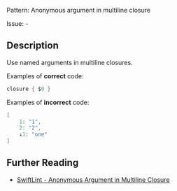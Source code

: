 Pattern: Anonymous argument in multiline closure

Issue: -

## Description

Use named arguments in multiline closures.

Examples of **correct** code:

```swift
closure { $0 }
```

Examples of **incorrect** code:
```swift
[
	1: "1",
	2: "2",
	↓1: "one"
]
```

## Further Reading

* [SwiftLint - Anonymous Argument in Multiline Closure](https://realm.github.io/SwiftLint/anonymous_argument_in_multiline_closure.html)